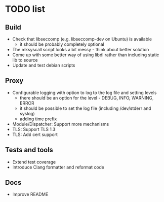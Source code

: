 # TODO list

## Build

- Check that libseccomp (e.g. libseccomp-dev on Ubuntu) is available
  - it should be probably completely optional
- The mksyscall script looks a bit messy - think about better solution
- Come up with some better way of using libdl rather than including static lib to source
- Update and test debian scripts

## Proxy

- Configurable logging with option to log to the log file and setting levels
  - there should be an option for the level - DEBUG, INFO, WARNING, ERROR
  - it should be possible to set the log file (including /dev/stderr and syslog)
  - adding time prefix
- Module/Dispatcher: Support more mechanisms
- TLS: Support TLS 1.3
- TLS: Add cert support

## Tests and tools

- Extend test coverage
- Introduce Clang formatter and reformat code

## Docs

- Improve README